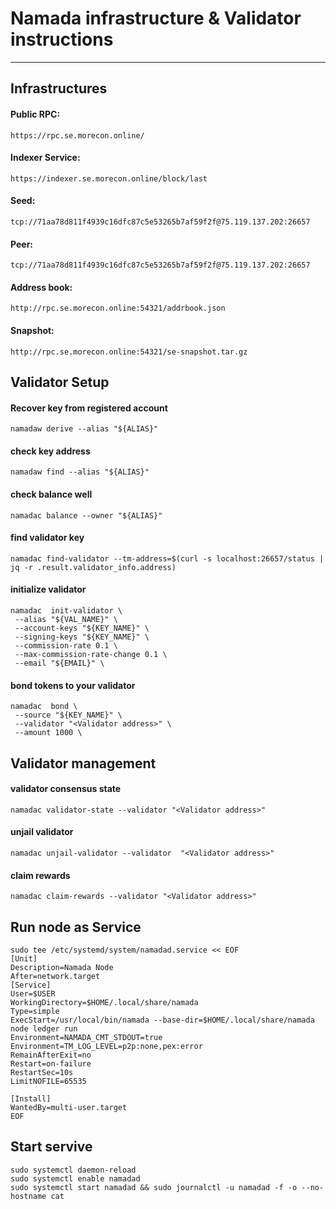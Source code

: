 # Namada infrastructure & Validator instructions
---
## Infrastructures

#### Public RPC: 
```
https://rpc.se.morecon.online/
```

#### Indexer Service: 
```
https://indexer.se.morecon.online/block/last
```

#### Seed:
```
tcp://71aa78d811f4939c16dfc87c5e53265b7af59f2f@75.119.137.202:26657
```

#### Peer:
```
tcp://71aa78d811f4939c16dfc87c5e53265b7af59f2f@75.119.137.202:26657
```

#### Address book:
```
http://rpc.se.morecon.online:54321/addrbook.json
```

#### Snapshot:
```
http://rpc.se.morecon.online:54321/se-snapshot.tar.gz
```

## Validator Setup

#### Recover key from registered account
```
namadaw derive --alias "${ALIAS}"
```

#### check key address
```
namadaw find --alias "${ALIAS}"
```

#### check balance well
```
namadac balance --owner "${ALIAS}"
```

#### find validator key
```
namadac find-validator --tm-address=$(curl -s localhost:26657/status | jq -r .result.validator_info.address)
```

#### initialize validator
```
namadac  init-validator \
 --alias "${VAL_NAME}" \
 --account-keys "${KEY_NAME}" \
 --signing-keys "${KEY_NAME}" \
 --commission-rate 0.1 \
 --max-commission-rate-change 0.1 \
 --email "${EMAIL}" \
```

#### bond tokens to your validator
```
namadac  bond \
 --source "${KEY_NAME}" \
 --validator "<Validator address>" \
 --amount 1000 \
```

## Validator management

#### validator consensus state
```
namadac validator-state --validator "<Validator address>"
```

#### unjail validator
```
namadac unjail-validator --validator  "<Validator address>"
```

#### claim rewards
```
namadac claim-rewards --validator "<Validator address>"
```

## Run node as Service
```
sudo tee /etc/systemd/system/namadad.service << EOF
[Unit]
Description=Namada Node
After=network.target
[Service]
User=$USER
WorkingDirectory=$HOME/.local/share/namada
Type=simple
ExecStart=/usr/local/bin/namada --base-dir=$HOME/.local/share/namada node ledger run
Environment=NAMADA_CMT_STDOUT=true
Environment=TM_LOG_LEVEL=p2p:none,pex:error
RemainAfterExit=no
Restart=on-failure
RestartSec=10s
LimitNOFILE=65535

[Install]
WantedBy=multi-user.target
EOF
```

## Start servive
```
sudo systemctl daemon-reload
sudo systemctl enable namadad
sudo systemctl start namadad && sudo journalctl -u namadad -f -o --no-hostname cat
```
